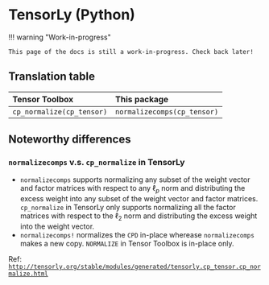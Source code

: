 # TensorLy (Python)

!!! warning "Work-in-progress"

    This page of the docs is still a work-in-progress. Check back later!

## Translation table

| Tensor Toolbox | This package |
|:-------------- |:------------ |
| `cp_normalize(cp_tensor)` | `normalizecomps(cp_tensor)` |

## Noteworthy differences

### `normalizecomps` v.s. `cp_normalize` in TensorLy

- `normalizecomps` supports normalizing any subset of the weight vector and factor matrices
  with respect to any $\ell_p$ norm
  and distributing the excess weight into any subset of the weight vector and factor matrices.
  `cp_normalize` in TensorLy only supports normalizing all the factor matrices
  with respect to the $\ell_2$ norm
  and distributing the excess weight into the weight vector.
- `normalizecomps!` normalizes the `CPD` in-place wherease `normalizecomps` makes a new copy.
  `NORMALIZE` in Tensor Toolbox is in-place only.

Ref: [`http://tensorly.org/stable/modules/generated/tensorly.cp_tensor.cp_normalize.html`](http://tensorly.org/stable/modules/generated/tensorly.cp_tensor.cp_normalize.html)
